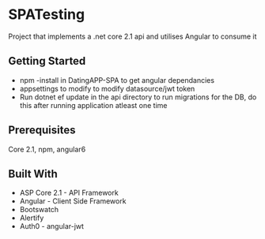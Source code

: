 # SPATesting
Project that implements a .net core 2.1 api and utilises Angular to consume it

## Getting Started
- npm -install in DatingAPP-SPA to get angular dependancies 
- appsettings to modify to modify datasource/jwt token 
- Run dotnet ef update in the api directory to run migrations for the DB, do this after running application atleast one time

## Prerequisites
Core 2.1, npm, angular6

## Built With
- ASP Core 2.1 - API Framework
- Angular - Client Side Framework
- Bootswatch
- Alertify
- Auth0 - angular-jwt
